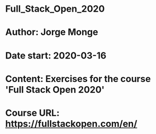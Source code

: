 # Full_Stack_Open_2020
# Author: Jorge Monge
# Date start: 2020-03-16
# Content: Exercises for the course 'Full Stack Open 2020'
# Course URL: https://fullstackopen.com/en/

